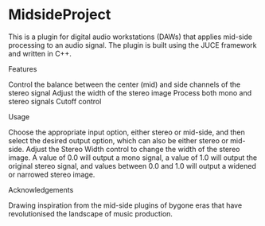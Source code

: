 # MidsideProject
 
This is a plugin for digital audio workstations (DAWs) that applies mid-side processing to an audio signal. The plugin is built using the JUCE framework and written in C++.

Features

Control the balance between the center (mid) and side channels of the stereo signal
Adjust the width of the stereo image
Process both mono and stereo signals
Cutoff control 



Usage

Choose the appropriate input option, either stereo or mid-side, and then select the desired output option, which can also be either stereo or mid-side.
Adjust the Stereo Width control to change the width of the stereo image. A value of 0.0 will output a mono signal, a value of 1.0 will output the original stereo signal, and values between 0.0 and 1.0 will output a widened or narrowed stereo image.



Acknowledgements

Drawing inspiration from the mid-side plugins of bygone eras that have revolutionised the landscape of music production.

